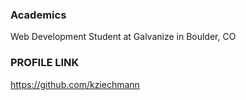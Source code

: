 
### Academics
Web Development Student at Galvanize in Boulder, CO

### PROFILE LINK
https://github.com/kziechmann

